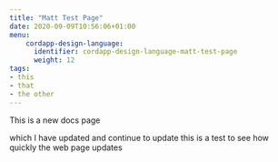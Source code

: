 ```yaml
---
title: "Matt Test Page"
date: 2020-09-09T10:56:06+01:00
menu:
    cordapp-design-language:
      identifier: cordapp-design-language-matt-test-page
      weight: 12
tags:
- this
- that
- the other
---
```


This is a new docs page

 which I have updated
 and continue to update
 this is a test to see how quickly the web page updates



